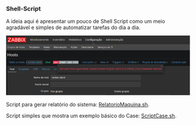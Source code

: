 ### Shell-Script
A ideia aqui é apresentar um pouco de Shell Script como um meio agradável e simples de automatizar tarefas do dia a dia.


![Imagem de teste](CursoShellScript/Images/zabbix.png)


Script para gerar relatório do sistema: [RelatorioMaquina.sh](https://github.com/amaurybsouza/Shell-Script/blob/master/CursoShellScript/ScriptsAmaury/RelatorioMaquina.sh).

Script simples que mostra um exemplo básico do Case: [ScriptCase.sh](https://github.com/amaurybsouza/Shell-Script/blob/master/CursoShellScript/ScriptsAmaury/ScriptCase.sh).
